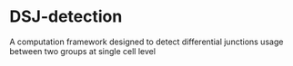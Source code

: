 # DSJ-detection
A computation framework designed to detect differential junctions usage between two groups at single cell level
